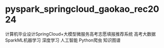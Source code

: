 # pyspark_springcloud_gaokao_rec2024
计算机毕业设计SpringCloud+大模型微服务高考志愿填报推荐系统 高考大数据 SparkML机器学习 深度学习 人工智能 Python爬虫 知识图谱
